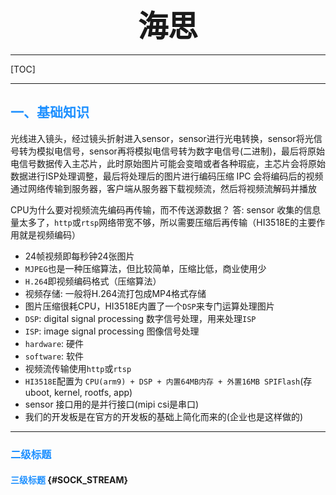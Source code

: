 
<font size="7"><center>**海思**</center></font>

___

[TOC]

___

## <font color="1E90FF">一、基础知识</font>


光线进入镜头，经过镜头折射进入sensor，sensor进行光电转换，sensor将光信号转为模拟电信号，sensor再将模拟电信号转为数字电信号(二进制)，最后将原始电信号数据传入主芯片，此时原始图片可能会变暗或者各种瑕疵，主芯片会将原始数据进行ISP处理调整，最后将处理后的图片进行编码压缩 IPC 会将编码后的视频通过网络传输到服务器，客户端从服务器下载视频流，然后将视频流解码并播放

CPU为什么要对视频流先编码再传输，而不传送源数据？
答: sensor 收集的信息量太多了，`http`或`rtsp`网络带宽不够，所以需要压缩后再传输（HI3518E的主要作用就是视频编码）

- 24帧视频即每秒钟24张图片
- `MJPEG`也是一种压缩算法，但比较简单，压缩比低，商业使用少
- `H.264`即视频编码格式（压缩算法）
- 视频存储: 一般将H.264流打包成MP4格式存储
- 图片压缩很耗CPU，HI3518E内置了一个`DSP`来专门运算处理图片
- `DSP`: digital signal processing 数字信号处理，用来处理`ISP`
- `ISP`: image signal processing 图像信号处理
- `hardware`: 硬件
- `software`: 软件
- 视频流传输使用`http`或`rtsp`
- `HI3518E`配置为 `CPU(arm9) + DSP + 内置64MB内存 + 外置16MB SPIFlash`(存 uboot, kernel, rootfs, app)
- sensor 接口用的是并行接口(mipi csi是串口)
- 我们的开发板是在官方的开发板的基础上简化而来的(企业也是这样做的)


___






### <font color="1E90FF">二级标题</font>


#### <font color="1E90FF">三级标题</font> {#SOCK_STREAM}


